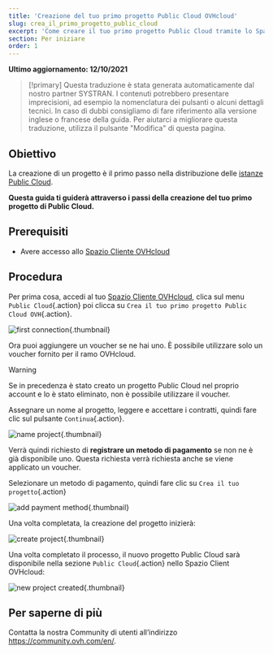 ```yaml
---
title: 'Creazione del tuo primo progetto Public Cloud OVHcloud'
slug: crea_il_primo_progetto_public_cloud
excerpt: 'Come creare il tuo primo progetto Public Cloud tramite lo Spazio Cliente OVHcloud'
section: Per iniziare
order: 1
---
```


**Ultimo aggiornamento: 12/10/2021**

> [!primary]
> Questa traduzione è stata generata automaticamente dal nostro partner SYSTRAN. I contenuti potrebbero presentare imprecisioni, ad esempio la nomenclatura dei pulsanti o alcuni dettagli tecnici. In caso di dubbi consigliamo di fare riferimento alla versione inglese o francese della guida. Per aiutarci a migliorare questa traduzione, utilizza il pulsante "Modifica" di questa pagina.
>


## Obiettivo

La creazione di un progetto è il primo passo nella distribuzione delle [istanze Public Cloud](https://www.ovhcloud.com/it/public-cloud/).

**Questa guida ti guiderà attraverso i passi della creazione del tuo primo progetto di Public Cloud.**

## Prerequisiti

- Avere accesso allo [Spazio Cliente OVHcloud](https://www.ovh.com/auth/?action=gotomanager&from=https://www.ovh.it/&ovhSubsidiary=it)

## Procedura

Per prima cosa, accedi al tuo [Spazio Cliente OVHcloud](https://www.ovh.com/auth/?action=gotomanager&from=https://www.ovh.it/&ovhSubsidiary=it), clica sul menu `Public Cloud`{.action} poi clicca su `Crea il tuo primo progetto Public Cloud OVH`{.action}.

![first connection](images/firstconnection.png){.thumbnail}

Ora puoi aggiungere un voucher se ne hai uno. È possibile utilizzare solo un voucher fornito per il ramo OVHcloud.

> [!warning]
> Se in precedenza è stato creato un progetto Public Cloud nel proprio account e lo è stato eliminato, non è possibile utilizzare il voucher.
>

Assegnare un nome al progetto, leggere e accettare i contratti, quindi fare clic sul pulsante `Continua`{.action}.

![name project](images/confirmvoucher.png){.thumbnail}

Verrà quindi richiesto di **registrare un metodo di pagamento** se non ne è già disponibile uno. Questa richiesta verrà richiesta anche se viene applicato un voucher.

Selezionare un metodo di pagamento, quindi fare clic su `Crea il tuo progetto`{.action}

![add payment method](images/pci-project-03b_2020.png){.thumbnail}

Una volta completata, la creazione del progetto inizierà:

![create project](images/creatingproject.png){.thumbnail}

Una volta completato il processo, il nuovo progetto Public Cloud sarà disponibile nella sezione `Public Cloud`{.action} nello Spazio Client OVHcloud:

![new project created](images/newprojectcreated.png){.thumbnail}

## Per saperne di più

Contatta la nostra Community di utenti all’indirizzo <https://community.ovh.com/en/>.
